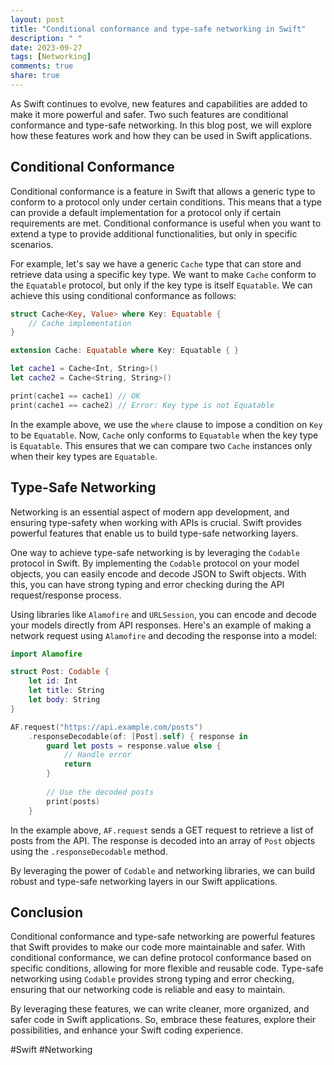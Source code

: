 ```yaml
---
layout: post
title: "Conditional conformance and type-safe networking in Swift"
description: " "
date: 2023-09-27
tags: [Networking]
comments: true
share: true
---
```


As Swift continues to evolve, new features and capabilities are added to make it more powerful and safer. Two such features are conditional conformance and type-safe networking. In this blog post, we will explore how these features work and how they can be used in Swift applications.

## Conditional Conformance

Conditional conformance is a feature in Swift that allows a generic type to conform to a protocol only under certain conditions. This means that a type can provide a default implementation for a protocol only if certain requirements are met. Conditional conformance is useful when you want to extend a type to provide additional functionalities, but only in specific scenarios.

For example, let's say we have a generic `Cache` type that can store and retrieve data using a specific key type. We want to make `Cache` conform to the `Equatable` protocol, but only if the key type is itself `Equatable`. We can achieve this using conditional conformance as follows:

```swift
struct Cache<Key, Value> where Key: Equatable {
    // Cache implementation
}

extension Cache: Equatable where Key: Equatable { }

let cache1 = Cache<Int, String>()
let cache2 = Cache<String, String>()

print(cache1 == cache1) // OK
print(cache1 == cache2) // Error: Key type is not Equatable
```
In the example above, we use the `where` clause to impose a condition on `Key` to be `Equatable`. Now, `Cache` only conforms to `Equatable` when the key type is `Equatable`. This ensures that we can compare two `Cache` instances only when their key types are `Equatable`.

## Type-Safe Networking

Networking is an essential aspect of modern app development, and ensuring type-safety when working with APIs is crucial. Swift provides powerful features that enable us to build type-safe networking layers.

One way to achieve type-safe networking is by leveraging the `Codable` protocol in Swift. By implementing the `Codable` protocol on your model objects, you can easily encode and decode JSON to Swift objects. With this, you can have strong typing and error checking during the API request/response process.

Using libraries like `Alamofire` and `URLSession`, you can encode and decode your models directly from API responses. Here's an example of making a network request using `Alamofire` and decoding the response into a model:

```swift
import Alamofire

struct Post: Codable {
    let id: Int
    let title: String
    let body: String
}

AF.request("https://api.example.com/posts")
    .responseDecodable(of: [Post].self) { response in
        guard let posts = response.value else {
            // Handle error
            return
        }
        
        // Use the decoded posts
        print(posts)
    }
```
In the example above, `AF.request` sends a GET request to retrieve a list of posts from the API. The response is decoded into an array of `Post` objects using the `.responseDecodable` method.

By leveraging the power of `Codable` and networking libraries, we can build robust and type-safe networking layers in our Swift applications.

## Conclusion

Conditional conformance and type-safe networking are powerful features that Swift provides to make our code more maintainable and safer. With conditional conformance, we can define protocol conformance based on specific conditions, allowing for more flexible and reusable code. Type-safe networking using `Codable` provides strong typing and error checking, ensuring that our networking code is reliable and easy to maintain.

By leveraging these features, we can write cleaner, more organized, and safer code in Swift applications. So, embrace these features, explore their possibilities, and enhance your Swift coding experience.

#Swift #Networking